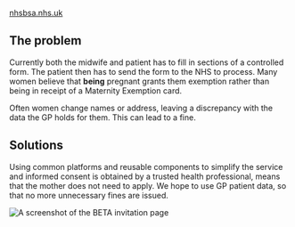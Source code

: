 [nhsbsa.nhs.uk](https://www.nhsbsa.nhs.uk/exemption-certificates/maternity-exemption-certificates)


## The problem
Currently both the midwife and patient has to fill in sections of a controlled form. The patient then has to send the form to the NHS to process. Many women believe that **being** pregnant grants them exemption rather than being in receipt of a Maternity Exemption card.

Often women change names or address, leaving a discrepancy with the data the GP holds for them. This can lead to a fine.

## Solutions
Using common platforms and reusable components to simplify the service and informed consent is obtained by a trusted health professional, means that the mother  does not need to apply. We hope to use GP patient data, so that no more unnecessary fines are issued.

![A screenshot of the BETA invitation page](/images/mat-med-service-blueprint.png "A screenshot of the BETA invitation page")

<!-- ## Challenges
**Huge amount of pages**: To allow for an MVP release, we devised the miniumum amout of questions we could learn from. This quickly grew so that other circumstances could also be accomodated. There are roughtly 200 developed pages. 

![A screenshot of the user flow to aid developers and testers](/images/lis-release-asylum.png "A screenshot of the user flow to aid developers and testers")

**1p can change the outcome of a decision**: Many users guess figures, especially pence. 1p in the calculation can mean the difference between getting free prescriptions or not, so it was viatlly important to stress the importance of getting things right.

**Resistance to change**: Fraud is a huge concern for the business, and this fear can hold progress in large scale projects.  -->

